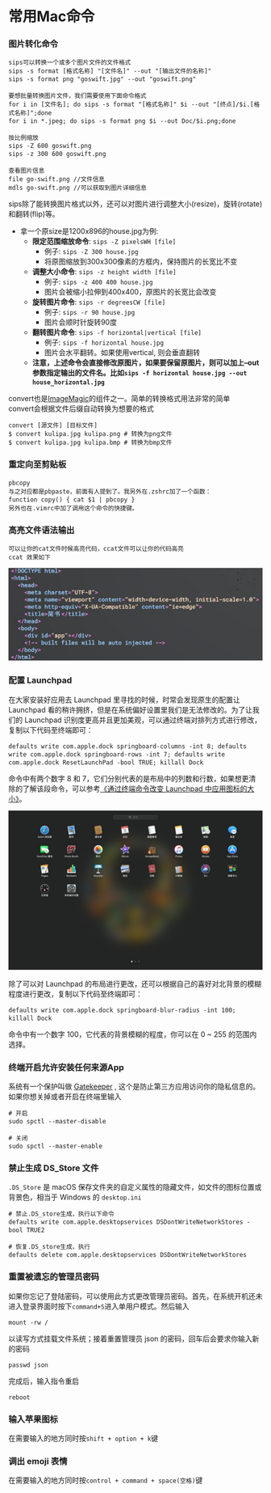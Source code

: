 # 常用Mac命令

### 图片转化命令

```
sips可以转换一个或多个图片文件的文件格式
sips -s format [格式名称] "[文件名]" --out "[输出文件的名称]"
sips -s format png "goswift.jpg" --out "goswift.png"

要想批量转换图片文件，我们需要使用下面命令格式
for i in [文件名]; do sips -s format "[格式名称]" $i --out "[终点]/$i.[格式名称]";done
for i in *.jpeg; do sips -s format png $i --out Doc/$i.png;done

按比例缩放
sips -Z 600 goswift.png
sips -z 300 600 goswift.png

查看图片信息
file go-swift.png //文件信息
mdls go-swift.png //可以获取到图片详细信息

```

sips除了能转换图片格式以外，还可以对图片进行调整大小(resize)，旋转(rotate)和翻转(flip)等。

* 拿一个原size是1200x896的house.jpg为例:
  * **限定范围缩放命令**: `sips -Z pixelsWH [file]`
    * 例子: `sips -Z 300 house.jpg`
    * 将原图缩放到300x300像素的方框内，保持图片的长宽比不变
  * **调整大小命令**: `sips -z height width [file]`
    * 例子: `sips -z 400 400 house.jpg`
    * 图片会被缩小拉伸到400x400，原图片的长宽比会改变
  * **旋转图片命令**: `sips -r degreesCW [file]`
    * 例子: `sips -r 90 house.jpg`
    * 图片会顺时针旋转90度
  * **翻转图片命令**: `sips -f horizontal|vertical [file]`
    * 例子: `sips -f horizontal house.jpg`
    * 图片会水平翻转。如果使用vertical, 则会垂直翻转
  * **注意，上述命令会直接修改原图片，如果要保留原图片，则可以加上–out 参数指定输出的文件名。比如`sips -f horizontal house.jpg --out house_horizontal.jpg`**

convert也是[ImageMagic](https://www.imagemagick.org/script/index.php)的组件之一。简单的转换格式用法非常的简单\
convert会根据文件后缀自动转换为想要的格式

```
convert [源文件] [目标文件]
$ convert kulipa.jpg kulipa.png # 转换为png文件
$ convert kulipa.jpg kulipa.bmp # 转换为bmp文件
```

### 重定向至剪贴板

```
pbcopy
与之对应都是pbpaste，前面有人提到了。我另外在.zshrc加了一个函数：
function copy() { cat $1 | pbcopy }
另外也在.vimrc中加了调用这个命令的快捷键。
```

### 高亮文件语法输出

```
可以让你的cat文件时候高亮代码，ccat文件可以让你的代码高亮
ccat 效果如下
```

![](<.gitbook/assets/image (7).png>)

### 配置 Launchpad

在大家安装好应用去 Launchpad 里寻找的时候，时常会发现原生的配置让 Launchpad 看的稍许拥挤，但是在系统偏好设置里我们是无法修改的。为了让我们的 Launchpad 识别度更高并且更加美观，可以通过终端对排列方式进行修改，复制以下代码至终端即可：

```
defaults write com.apple.dock springboard-columns -int 8; defaults write com.apple.dock springboard-rows -int 7; defaults write com.apple.dock ResetLaunchPad -bool TRUE; killall Dock
```

命令中有两个数字 8 和 7，它们分别代表的是布局中的列数和行数，如果想更清除的了解该段命令，可以参考[《通过终端命令改变 Launchpad 中应用图标的大小》](https://sspai.com/post/33299)。

![](<.gitbook/assets/image (5).png>)

除了可以对 Launchpad 的布局进行更改，还可以根据自己的喜好对北背景的模糊程度进行更改，复制以下代码至终端即可：

```
defaults write com.apple.dock springboard-blur-radius -int 100; killall Dock
```

命令中有一个数字 100，它代表的背景模糊的程度，你可以在 0 \~ 255 的范围内选择。

### 终端开启允许安装任何来源App

系统有一个保护叫做 [Gatekeeper](https://support.apple.com/zh-cn/HT202491) , 这个是防止第三方应用访问你的隐私信息的。如果你想关掉或者开启在终端里输入

```
# 开启
sudo spctl --master-disable

# 关闭
sudo spctl --master-enable
```

### 禁止生成 DS\_Store 文件

`.DS_Store` 是 macOS 保存文件夹的自定义属性的隐藏文件，如文件的图标位置或背景色，相当于 Windows 的 `desktop.ini`

```
# 禁止.DS_store生成，执行以下命令
defaults write com.apple.desktopservices DSDontWriteNetworkStores -bool TRUE2

# 恢复.DS_store生成，执行
defaults delete com.apple.desktopservices DSDontWriteNetworkStores
```

### 重置被遗忘的管理员密码

如果你忘记了登陆密码，可以使用此方式更改管理员密码。首先，在系统开机还未进入登录界面时按下`command+S`进入单用户模式。然后输入

```
mount -rw /
```

以读写方式挂载文件系统；接着重置管理员 json 的密码，回车后会要求你输入新的密码

```
passwd json
```

完成后，输入指令重启

```
reboot
```

### 输入苹果图标

在需要输入的地方同时按`shift + option + k`键

### 调出 emoji 表情

在需要输入的地方同时按`control + command + space(空格)`键













